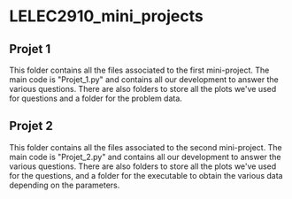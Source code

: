 # LELEC2910_mini_projects

## Projet 1

This folder contains all the files associated to the first mini-project. The main code is "Projet_1.py" and contains all our development to answer the various questions.
There are also folders to store all the plots we've used for questions and a folder for the problem data.

## Projet 2

This folder contains all the files associated to the second mini-project. The main code is "Projet_2.py" and contains all our development to answer the various questions.
There are also folders to store all the plots we've used for the questions, and a folder for the executable to obtain the various data depending on the parameters.
